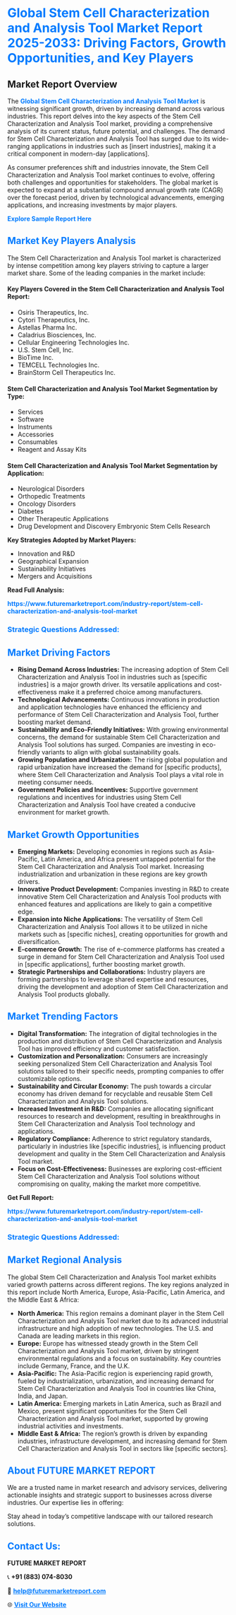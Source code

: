 <h1 style="color: #007BFF;">Global Stem Cell Characterization and Analysis Tool Market Report 2025-2033: Driving Factors, Growth Opportunities, and Key Players</h1>

<section id="overview">
<h2>Market Report Overview</h2>
<p>The <a href="https://www.futuremarketreport.com/industry-report/stem-cell-characterization-and-analysis-tool-market" style="color: #007BFF; text-decoration: none;"><strong>Global Stem Cell Characterization and Analysis Tool Market</strong></a> is witnessing significant growth, driven by increasing demand across various industries. This report delves into the key aspects of the Stem Cell Characterization and Analysis Tool market, providing a comprehensive analysis of its current status, future potential, and challenges. The demand for Stem Cell Characterization and Analysis Tool has surged due to its wide-ranging applications in industries such as [insert industries], making it a critical component in modern-day [applications].</p>
<p>As consumer preferences shift and industries innovate, the Stem Cell Characterization and Analysis Tool market continues to evolve, offering both challenges and opportunities for stakeholders. The global market is expected to expand at a substantial compound annual growth rate (CAGR) over the forecast period, driven by technological advancements, emerging applications, and increasing investments by major players.</p>
</section>

<section id="overview">
<p><a href="https://www.futuremarketreport.com/request-sample/reportId=78906" style="color: #007BFF; text-decoration: none;"><strong>Explore Sample Report Here</strong></a></p>
</section>

<section id="key-players">
<h2 style="color: #007BFF;">Market Key Players Analysis</h2>
<p>The Stem Cell Characterization and Analysis Tool market is characterized by intense competition among key players striving to capture a larger market share. Some of the leading companies in the market include:</p>
<h4>Key Players Covered in the Stem Cell Characterization and Analysis Tool Report:</h4>
<ul><li>Osiris Therapeutics, Inc.</li><li>Cytori Therapeutics, Inc.</li><li>Astellas Pharma Inc.</li><li>Caladrius Biosciences, Inc.</li><li>Cellular Engineering Technologies Inc.</li><li>U.S. Stem Cell, Inc.</li><li>BioTime Inc.</li><li>TEMCELL Technologies Inc.</li><li>BrainStorm Cell Therapeutics Inc.</li></ul>
<h4>Stem Cell Characterization and Analysis Tool Market Segmentation by Type:</h4>
<ul><li>Services</li><li>Software</li><li>Instruments</li><li>Accessories</li><li>Consumables</li><li>Reagent and Assay Kits</li></ul>

<h4>Stem Cell Characterization and Analysis Tool Market Segmentation by Application:</h4>
<ul><li>Neurological Disorders</li><li>Orthopedic Treatments</li><li>Oncology Disorders</li><li>Diabetes</li><li>Other Therapeutic Applications</li><li>Drug Development and Discovery Embryonic Stem Cells Research</li></ul>
<p><strong>Key Strategies Adopted by Market Players:</strong></p>
<ul>
<li>Innovation and R&D</li>
<li>Geographical Expansion</li>
<li>Sustainability Initiatives</li>
<li>Mergers and Acquisitions</li>
</ul>
</section>

<section>
<p><strong>Read Full Analysis: </strong></p><a href="https://www.futuremarketreport.com/industry-report/stem-cell-characterization-and-analysis-tool-market" style="color: #007BFF; text-decoration: none;"><strong>https://www.futuremarketreport.com/industry-report/stem-cell-characterization-and-analysis-tool-market</strong></a>
<h3 style="color: #007BFF;">Strategic Questions Addressed:</h3>
</section>

<section id="driving-factors">
<h2 style="color: #007BFF;">Market Driving Factors</h2>
<ul>
<li><strong>Rising Demand Across Industries:</strong> The increasing adoption of Stem Cell Characterization and Analysis Tool in industries such as [specific industries] is a major growth driver. Its versatile applications and cost-effectiveness make it a preferred choice among manufacturers.</li>
<li><strong>Technological Advancements:</strong> Continuous innovations in production and application technologies have enhanced the efficiency and performance of Stem Cell Characterization and Analysis Tool, further boosting market demand.</li>
<li><strong>Sustainability and Eco-Friendly Initiatives:</strong> With growing environmental concerns, the demand for sustainable Stem Cell Characterization and Analysis Tool solutions has surged. Companies are investing in eco-friendly variants to align with global sustainability goals.</li>
<li><strong>Growing Population and Urbanization:</strong> The rising global population and rapid urbanization have increased the demand for [specific products], where Stem Cell Characterization and Analysis Tool plays a vital role in meeting consumer needs.</li>
<li><strong>Government Policies and Incentives:</strong> Supportive government regulations and incentives for industries using Stem Cell Characterization and Analysis Tool have created a conducive environment for market growth.</li>
</ul>
</section>

<section id="growth-opportunities">
<h2 style="color: #007BFF;">Market Growth Opportunities</h2>
<ul>
<li><strong>Emerging Markets:</strong> Developing economies in regions such as Asia-Pacific, Latin America, and Africa present untapped potential for the Stem Cell Characterization and Analysis Tool market. Increasing industrialization and urbanization in these regions are key growth drivers.</li>
<li><strong>Innovative Product Development:</strong> Companies investing in R&D to create innovative Stem Cell Characterization and Analysis Tool products with enhanced features and applications are likely to gain a competitive edge.</li>
<li><strong>Expansion into Niche Applications:</strong> The versatility of Stem Cell Characterization and Analysis Tool allows it to be utilized in niche markets such as [specific niches], creating opportunities for growth and diversification.</li>
<li><strong>E-commerce Growth:</strong> The rise of e-commerce platforms has created a surge in demand for Stem Cell Characterization and Analysis Tool used in [specific applications], further boosting market growth.</li>
<li><strong>Strategic Partnerships and Collaborations:</strong> Industry players are forming partnerships to leverage shared expertise and resources, driving the development and adoption of Stem Cell Characterization and Analysis Tool products globally.</li>
</ul>
</section>

<section id="trending-factors">
<h2 style="color: #007BFF;">Market Trending Factors</h2>
<ul>
<li><strong>Digital Transformation:</strong> The integration of digital technologies in the production and distribution of Stem Cell Characterization and Analysis Tool has improved efficiency and customer satisfaction.</li>
<li><strong>Customization and Personalization:</strong> Consumers are increasingly seeking personalized Stem Cell Characterization and Analysis Tool solutions tailored to their specific needs, prompting companies to offer customizable options.</li>
<li><strong>Sustainability and Circular Economy:</strong> The push towards a circular economy has driven demand for recyclable and reusable Stem Cell Characterization and Analysis Tool solutions.</li>
<li><strong>Increased Investment in R&D:</strong> Companies are allocating significant resources to research and development, resulting in breakthroughs in Stem Cell Characterization and Analysis Tool technology and applications.</li>
<li><strong>Regulatory Compliance:</strong> Adherence to strict regulatory standards, particularly in industries like [specific industries], is influencing product development and quality in the Stem Cell Characterization and Analysis Tool market.</li>
<li><strong>Focus on Cost-Effectiveness:</strong> Businesses are exploring cost-efficient Stem Cell Characterization and Analysis Tool solutions without compromising on quality, making the market more competitive.</li>
</ul>
</section>

<section>
<p><strong>Get Full Report: </strong></p><a href="https://www.futuremarketreport.com/industry-report/stem-cell-characterization-and-analysis-tool-market" style="color: #007BFF; text-decoration: none;"><strong>https://www.futuremarketreport.com/industry-report/stem-cell-characterization-and-analysis-tool-market</strong></a>
<h3 style="color: #007BFF;">Strategic Questions Addressed:</h3>
</section>


<section id="regional-analysis">
<h2 style="color: #007BFF;">Market Regional Analysis</h2>
<p>The global Stem Cell Characterization and Analysis Tool market exhibits varied growth patterns across different regions. The key regions analyzed in this report include North America, Europe, Asia-Pacific, Latin America, and the Middle East & Africa:</p>
<ul>
<li><strong>North America:</strong> This region remains a dominant player in the Stem Cell Characterization and Analysis Tool market due to its advanced industrial infrastructure and high adoption of new technologies. The U.S. and Canada are leading markets in this region.</li>
<li><strong>Europe:</strong> Europe has witnessed steady growth in the Stem Cell Characterization and Analysis Tool market, driven by stringent environmental regulations and a focus on sustainability. Key countries include Germany, France, and the U.K.</li>
<li><strong>Asia-Pacific:</strong> The Asia-Pacific region is experiencing rapid growth, fueled by industrialization, urbanization, and increasing demand for Stem Cell Characterization and Analysis Tool in countries like China, India, and Japan.</li>
<li><strong>Latin America:</strong> Emerging markets in Latin America, such as Brazil and Mexico, present significant opportunities for the Stem Cell Characterization and Analysis Tool market, supported by growing industrial activities and investments.</li>
<li><strong>Middle East & Africa:</strong> The region’s growth is driven by expanding industries, infrastructure development, and increasing demand for Stem Cell Characterization and Analysis Tool in sectors like [specific sectors].</li>
</ul>
</section>

<footer>
<h2 style="color: #007BFF;">About FUTURE MARKET REPORT</h2>
<p>We are a trusted name in market research and advisory services, delivering actionable insights and strategic support to businesses across diverse industries. Our expertise lies in offering:</p>

<p>Stay ahead in today’s competitive landscape with our tailored research solutions.</p>

<h2 style="color: #007BFF;">Contact Us:</h2>
<p><strong>FUTURE MARKET REPORT</strong></p>
<p>📞 <strong>+91 (883) 074-8030</strong></p>
<p>📧 <strong><a href="mailto:help@futuremarketreport.com" style="color: #007BFF;">help@futuremarketreport.com</a></strong></p>
<p>🌐 <strong><a href="https://www.futuremarketreport.com/" style="color: #007BFF;">Visit Our Website</a></strong></p>
</footer>